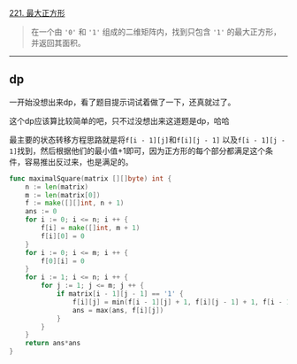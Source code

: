 [221. 最大正方形](https://leetcode.cn/problems/maximal-square/)

> 在一个由 `'0'` 和 `'1'` 组成的二维矩阵内，找到只包含 `'1'` 的最大正方形，并返回其面积。

---

## dp

一开始没想出来dp，看了题目提示词试着做了一下，还真就过了。

这个dp应该算比较简单的吧，只不过没想出来这道题是dp，哈哈

最主要的状态转移方程思路就是将`f[i - 1][j]`和`f[i][j - 1]` 以及`f[i - 1][j - 1]`找到，然后根据他们的最小值+1即可，因为正方形的每个部分都满足这个条件，容易推出反过来，也是满足的。

```go
func maximalSquare(matrix [][]byte) int {
    n := len(matrix)
    m := len(matrix[0])
    f := make([][]int, n + 1)
    ans := 0
    for i := 0; i <= n; i ++ {
        f[i] = make([]int, m + 1)
        f[i][0] = 0
    }
    for i := 0; i <= m; i ++ {
        f[0][i] = 0
    }
    for i := 1; i <= n; i ++ {
        for j := 1; j <= m; j ++ {
            if matrix[i - 1][j - 1] == '1' {
                f[i][j] = min(f[i - 1][j] + 1, f[i][j - 1] + 1, f[i - 1][j - 1] + 1)
                ans = max(ans, f[i][j])
            }
        }
    }
    return ans*ans
}
```

